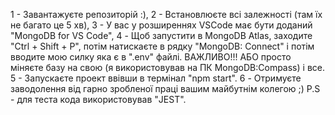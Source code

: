 1 - Завантажуєте репозиторій :),
2 - Встановлюєте всі залежності (там їх не багато це 5 хв),
3 - У вас у розширеннях VSCode має бути доданий "MongoDB for VS Code",
4 - Щоб запустити в MongoDB Atlas, заходите "Ctrl + Shift + P", потім натискаєте в рядку "MongoDB: Connect" і потім вводите мою силку яка є в ".env" файлі. ВАЖЛИВО!!! АБО просто міняєте базу на свою (я використовував на ПК MongoDB:Compass) і все.
5 - Запускаєте проект ввівши в термінал "npm start". 
6 - Отримуєте заводолення від гарно зробленої праці вашим майбутнім колегою ;)
P.S - для теста кода використовував "JEST".
